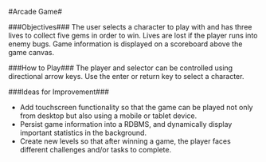#Arcade Game#

###Objectives###
The user selects a character to play with and has three lives to collect five gems in order to win. Lives are lost if the player runs into enemy bugs. Game information is displayed on a scoreboard above the game canvas. 

###How to Play###
The player and selector can be controlled using directional arrow keys. Use the enter or return key to select a character. 

###Ideas for Improvement###
* Add touchscreen functionality so that the game can be played not only from desktop but also using a mobile or tablet device.
* Persist game information into a RDBMS, and dynamically display important statistics in the background.
* Create new levels so that after winning a game, the player faces different challenges and/or tasks to complete.
